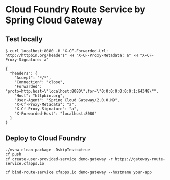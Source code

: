 # Cloud Foundry Route Service by Spring Cloud Gateway

## Test locally

```
$ curl localhost:8080 -H "X-CF-Forwarded-Url: http://httpbin.org/headers" -H "X-CF-Proxy-Metadata: a" -H "X-CF-Proxy-Signature: a"

{
  "headers": {
    "Accept": "*/*", 
    "Connection": "close", 
    "Forwarded": "proto=http;host=\"localhost:8080\";for=\"0:0:0:0:0:0:0:1:64348\"", 
    "Host": "httpbin.org", 
    "User-Agent": "Spring Cloud Gateway/2.0.0.M9", 
    "X-Cf-Proxy-Metadata": "a", 
    "X-Cf-Proxy-Signature": "a", 
    "X-Forwarded-Host": "localhost:8080"
  }
}
```

## Deploy to Cloud Foundry

```
./mvnw clean package -DskipTests=true
cf push
cf create-user-provided-service demo-gateway -r https://gateway-route-service.cfapps.io
```

```
cf bind-route-service cfapps.io demo-gateway --hostname your-app
```